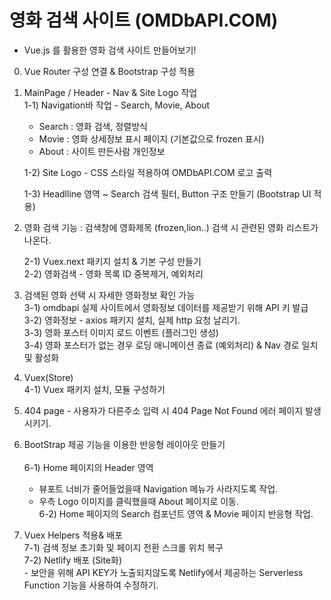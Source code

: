 
# 영화 검색 사이트 (OMDbAPI.COM)

- Vue.js 를 활용한 영화 검색 사이트 만들어보기!

0) Vue Router 구성 연결 & Bootstrap 구성 적용

1) MainPage / Header - Nav & Site Logo 작업<br/>
   1-1) Navigation바 작업 - Search, Movie, About
      - Search : 영화 검색, 정렬방식
      - Movie  : 영화 상세정보 표시 페이지 (기본값으로 frozen 표시)
      - About  : 사이트 만든사람 개인정보

   1-2) Site Logo - CSS 스타일 적용하여 OMDbAPI.COM 로고 출력

   1-3) Headlline 영역 ~ Search 검색 필터, Button 구조 만들기 (Bootstrap UI 적용)

2) 영화 검색 기능 
  : 검색창에 영화제목 (frozen,lion..) 검색 시 관련된 영화 리스트가 나온다.

   2-1) Vuex.next 패키지 설치 & 기본 구성 만들기   
   2-2) 영화검색 - 영화 목록 ID 중복제거, 예외처리   

3) 검색된 영화 선택 시 자세한 영화정보 확인 가능<br/>
   3-1) omdbapi 실제 사이트에서 영화정보 데이터를 제공받기 위해 API 키 발급   
   3-2) 영화정보 - axios 패키지 설치, 실제 http 요청 날리기.   
   3-3) 영화 포스터 이미지 로드 이벤트 (플러그인 생성)   
   3-4) 영화 포스터가 없는 경우 로딩 애니메이션 종료 (예외처리) & Nav 경로 일치 및 활성화   

4) Vuex(Store)<br/>
   4-1) Vuex 패키지 설치, 모듈 구성하기   

5) 404 page - 사용자가 다른주소 입력 시 404 Page Not Found 에러 페이지 발생시키기.   

6) BootStrap 제공 기능을 이용한 반응형 레이아웃 만들기<br/>   
   6-1) Home 페이지의 Header 영역   
      - 뷰포트 너비가 줄어들었을때 Navigation 메뉴가 사라지도록 작업.   
      - 우측 Logo 이미지를 클릭했을때 About 페이지로 이동.<br/>
   6-2) Home 페이지의 Search 컴포넌트 영역 & Movie 페이지 반응형 작업.<br/>

7) Vuex Helpers 적용& 배포<br/>
   7-1) 검색 정보 초기화 및 페이지 전환 스크롤 위치 복구<br/>
   7-2) Netlify 배포 (Site화)   
       - 보안을 위해 API KEY가 노출되지않도록 Netlify에서 제공하는 Serverless Function 기능을 사용하여 수정하기.
